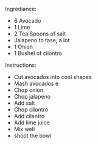 Ingrediance:
- 6 Avocado
- 1 Lime
- 2 Tea Spoons of salt
- Jalapeno to tase, a lot
- 1 Onion
- 1 Bushel of cilontro

Instructions:
- Cut avocados into cool shapes
- Mash avocados e
- Chop onion
- Chop jalapeno
- Add salt
- Chop cilontro
- Add cilantro
- Add lime juice
- Mix well
- shoot the bowl
